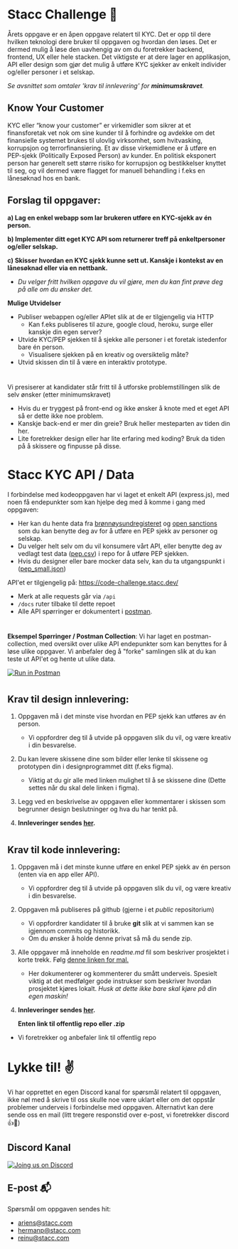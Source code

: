# Stacc Challenge 📝

Årets oppgave er en åpen oppgave relatert til KYC. Det er opp til dere hvilken teknologi dere bruker til oppgaven og hvordan den løses. Det er dermed mulig å løse den uavhengig av om du foretrekker backend, frontend, UX eller hele stacken.
Det viktigste er at dere lager en applikasjon, API eller design som gjør det mulig å utføre KYC sjekker av enkelt individer og/eller personer i et selskap.

_Se avsnittet som omtaler 'krav til innlevering' for **minimumskravet**._

## Know Your Customer

KYC eller “know your customer” er virkemidler som sikrer at et finansforetak vet nok om sine kunder til å forhindre og avdekke om det finansielle systemet brukes til ulovlig virksomhet, som hvitvasking, korrupsjon og terrorfinansiering. Et av disse virkemidlene er å utføre en PEP-sjekk (Politically Exposed Person) av kunder. En politisk eksponert person har generelt sett større risiko for korrupsjon og bestikkelser knyttet til seg, og vil dermed være flagget for manuell behandling i f.eks en lånesøknad hos en bank.

## Forslag til oppgaver:

**a) Lag en enkel webapp som lar brukeren utføre en KYC-sjekk av én person.**

**b) Implementer ditt eget KYC API som returnerer treff på enkeltpersoner og/eller selskap.**

**c) Skisser hvordan en KYC sjekk kunne sett ut. Kanskje i kontekst av en lånesøknad eller via en nettbank.**

- _Du velger fritt hvilken oppgave du vil gjøre, men du kan fint prøve deg på alle om du ønsker det._

**Mulige Utvidelser**

- Publiser webappen og/eller APIet slik at de er tilgjengelig via HTTP
  - Kan f.eks publiseres til azure, google cloud, heroku, surge eller kanskje din egen server?
- Utvide KYC/PEP sjekken til å sjekke alle personer i et foretak istedenfor bare én person.
  - Visualisere sjekken på en kreativ og oversiktelig måte?
- Utvid skissen din til å være en interaktiv prototype.

#

Vi presiserer at kandidater står fritt til å utforske problemstillingen slik de selv ønsker (etter minimumskravet)

- Hvis du er tryggest på front-end og ikke ønsker å knote med et eget API så er dette ikke noe problem.
- Kanskje back-end er mer din greie? Bruk heller mesteparten av tiden din her.
- Lite foretrekker design eller har lite erfaring med koding? Bruk da tiden på å skissere og finpusse på disse.

# Stacc KYC API / Data

I forbindelse med kodeoppgaven har vi laget et enkelt API (express.js), med noen få endepunkter som kan hjelpe deg med å komme i gang med oppgaven:

- Her kan du hente data fra [brønnøysundregisteret](https://www.brreg.no/) og [open sanctions](http://opensanctions.org/) som du kan benytte deg av for å utføre en PEP sjekk av personer og selskap.
- Du velger helt selv om du vil konsumere vårt API, eller benytte deg av vedlagt test data ([pep.csv](https://raw.githubusercontent.com/hpl002/stacc-code-challenge-public/master/pep.csv)) i repo for å utføre PEP sjekken.
- Hvis du designer eller bare mocker data selv, kan du ta utgangspunkt i ([pep_small.json](https://raw.githubusercontent.com/hpl002/stacc-code-challenge-public/master/pep_small.json))

API'et er tilgjengelig på: https://code-challenge.stacc.dev/

- Merk at alle requests går via `/api`
- `/docs` ruter tilbake til dette repoet
- Alle API spørringer er dokumentert i [postman](https://www.postman.com/).

#

**Eksempel Spørringer / Postman Collection**: Vi har laget en postman-collection, med oversikt over ulike API endepunkter som kan benyttes for å løse ulike oppgaver. Vi anbefaler deg å "forke" samlingen slik at du kan teste ut API'et og hente ut ulike data.

[![Run in Postman](https://run.pstmn.io/button.svg)](https://app.getpostman.com/run-collection/16040688-74d4dc53-b65b-457c-8865-b5c4d6d4fdc5?action=collection%2Ffork&collection-url=entityId%3D16040688-74d4dc53-b65b-457c-8865-b5c4d6d4fdc5%26entityType%3Dcollection%26workspaceId%3Df408e47c-588c-4301-ba9f-6838a7f3b57a)

#

## Krav til design innlevering:

1. Oppgaven må i det minste vise hvordan en PEP sjekk kan utføres av én person.
   - Vi oppfordrer deg til å utvide på oppgaven slik du vil, og være kreativ i din besvarelse.
2. Du kan levere skissene dine som bilder eller lenke til skissene og prototypen din i designprogrammet ditt (f.eks figma).
   - Viktig at du gir alle med linken mulighet til å se skissene dine (Dette settes når du skal dele linken i figma).
3. Legg ved en beskrivelse av oppgaven eller kommentarer i skissen som begrunner design beslutninger og hva du har tenkt på.

4. **Innleveringer sendes [her](mailto:code-challenge-crew-aaaahgb5khpahj74w6n5a6z2re@stacc-as.slack.com?cc=reinu@stacc.com,hermanp@stacc.com.com).**

#

## Krav til kode innlevering:

1. Oppgaven må i det minste kunne utføre en enkel PEP sjekk av én person (enten via en app eller API).
   - Vi oppfordrer deg til å utvide på oppgaven slik du vil, og være kreativ i din besvarelse.
2. Oppgaven må publiseres på github (gjerne i et _public_ repositorium)
   - Vi oppfordrer kandidater til å bruke **git** slik at vi sammen kan se igjennom commits og historikk.
   - Om du ønsker å holde denne privat så må du sende zip.
3. Alle oppgaver må inneholde en _readme.md_ fil som beskriver prosjektet i korte trekk. Følg [denne linken for mal.](https://github.com/hpl002/stacc-code-challenge-public/blob/master/readmeTemplate.md)
   - Her dokumenterer og kommenterer du smått underveis. Spesielt viktig at det medfølger gode instrukser som beskriver hvordan prosjektet kjøres lokalt.
     _Husk at dette ikke bare skal kjøre på din egen maskin!_
4. **Innleveringer sendes [her](mailto:challenge@stacc.com?cc=reinu@stacc.com,hermanp@stacc.com).**

   **Enten link til offentlig repo eller .zip**

- Vi foretrekker og anbefaler link til offentlig repo

# Lykke til! ✌️

Vi har opprettet en egen Discord kanal for spørsmål relatert til oppgaven, ikke nøl med å skrive til oss skulle noe være uklart eller om det oppstår problemer underveis i forbindelse med oppgaven. Alternativt kan dere sende oss en mail (litt tregere responstid over e-post, vi foretrekker discord 👍🙂)

## Discord Kanal

[![Joing us on Discord](https://assets-global.website-files.com/6257adef93867e50d84d30e2/62594fddd654fc29fcc07359_cb48d2a8d4991281d7a6a95d2f58195e.svg)](https://discord.gg/s2RyPJvBqQ)

## E-post 📬

Spørsmål om oppgaven sendes hit:

- ariens@stacc.com
- hermanp@stacc.com
- reinu@stacc.com
